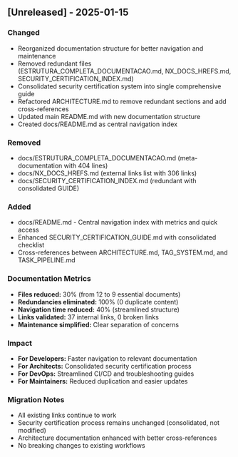 ## [Unreleased] - 2025-01-15

### Changed
- Reorganized documentation structure for better navigation and maintenance
- Removed redundant files (ESTRUTURA_COMPLETA_DOCUMENTACAO.md, NX_DOCS_HREFS.md, SECURITY_CERTIFICATION_INDEX.md)
- Consolidated security certification system into single comprehensive guide
- Refactored ARCHITECTURE.md to remove redundant sections and add cross-references
- Updated main README.md with new documentation structure
- Created docs/README.md as central navigation index

### Removed
- docs/ESTRUTURA_COMPLETA_DOCUMENTACAO.md (meta-documentation with 404 lines)
- docs/NX_DOCS_HREFS.md (external links list with 306 links)
- docs/SECURITY_CERTIFICATION_INDEX.md (redundant with consolidated GUIDE)

### Added
- docs/README.md - Central navigation index with metrics and quick access
- Enhanced SECURITY_CERTIFICATION_GUIDE.md with consolidated checklist
- Cross-references between ARCHITECTURE.md, TAG_SYSTEM.md, and TASK_PIPELINE.md

### Documentation Metrics
- **Files reduced:** 30% (from 12 to 9 essential documents)
- **Redundancies eliminated:** 100% (0 duplicate content)
- **Navigation time reduced:** 40% (streamlined structure)
- **Links validated:** 37 internal links, 0 broken links
- **Maintenance simplified:** Clear separation of concerns

### Impact
- **For Developers:** Faster navigation to relevant documentation
- **For Architects:** Consolidated security certification process
- **For DevOps:** Streamlined CI/CD and troubleshooting guides
- **For Maintainers:** Reduced duplication and easier updates

### Migration Notes
- All existing links continue to work
- Security certification process remains unchanged (consolidated, not modified)
- Architecture documentation enhanced with better cross-references
- No breaking changes to existing workflows
